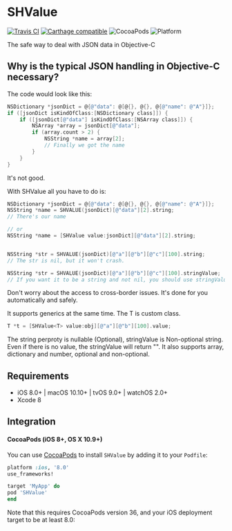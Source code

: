 # SHValue

[![Travis CI](https://travis-ci.org/SwiftyJSON/SwiftyJSON.svg?branch=master)](https://github.com/shenhai193/SHValue) [![Carthage compatible](https://img.shields.io/badge/Carthage-compatible-4BC51D.svg?style=flat)](https://github.com/shenhai193/SHValue) ![CocoaPods](https://img.shields.io/cocoapods/v/SwiftyJSON.svg) ![Platform](https://img.shields.io/badge/platforms-iOS%208.0+%20%7C%20macOS%2010.10+%20%7C%20tvOS%209.0+%20%7C%20watchOS%202.0+-333333.svg)

The safe way to deal with JSON data in Objective-C

## Why is the typical JSON handling in Objective-C necessary?

The code would look like this:
```Objective-C
NSDictionary *jsonDict = @{@"data": @[@{}, @{}, @{@"name": @"A"}]};
if ([jsonDict isKindOfClass:[NSDictionary class]]) {
    if ([jsonDict[@"data"] isKindOfClass:[NSArray class]]) {
        NSArray *array = jsonDict[@"data"];
        if (array.count > 2) {
            NSString *name = array[2];
            // Finally we got the name
        }
    }
}
```

It's not good.

With SHValue all you have to do is:

```Objective-C
NSDictionary *jsonDict = @{@"data": @[@{}, @{}, @{@"name": @"A"}]};
NSString *name = SHVALUE(jsonDict)[@"data"][2].string;
// There's our name

// or 
NSString *name = [SHValue value:jsonDict][@"data"][2].string;


NSString *str = SHVALUE(jsonDict)[@"a"][@"b"][@"c"][100].string;
// The str is nil, but it won't crash. 

NSString *str = SHVALUE(jsonDict)[@"a"][@"b"][@"c"][100].stringValue;  // str is ""
// If you want it to be a string and not nil, you should use stringValue.

```
Don't worry about the access to cross-border issues. It's done for you automatically and safely.


It supports generics at the same time. The T is custom class.

```Objective-C
T *t = [SHValue<T> value:obj][@"a"][@"b"][100].value;

```



The string perproty is nullable (Optional), stringValue is Non-optional string.
Even if there is no value, the stringValue will return "".
It also supports array, dictionary and number, optional and non-optional.


## Requirements

- iOS 8.0+ | macOS 10.10+ | tvOS 9.0+ | watchOS 2.0+
- Xcode 8

## Integration

#### CocoaPods (iOS 8+, OS X 10.9+)

You can use [CocoaPods](http://cocoapods.org/) to install `SHValue` by adding it to your `Podfile`:

```ruby
platform :ios, '8.0'
use_frameworks!

target 'MyApp' do
pod 'SHValue'
end
```

Note that this requires CocoaPods version 36, and your iOS deployment target to be at least 8.0:


